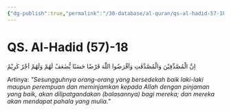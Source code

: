 ```yaml
---
{"dg-publish":true,"permalink":"/30-database/al-quran/qs-al-hadid-57-18/"}
---
```



# QS. Al-Hadid (57)-18
اِنَّ الْمُصَّدِّقِيْنَ وَالْمُصَّدِّقٰتِ وَاَقْرَضُوا اللّٰهَ قَرْضًا حَسَنًا يُّضٰعَفُ لَهُمْ وَلَهُمْ اَجْرٌ كَرِيْمٌ 

Artinya: *"Sesungguhnya orang-orang yang bersedekah baik laki-laki maupun perempuan dan meminjamkan kepada Allah dengan pinjaman yang baik, akan dilipatgandakan (balasannya) bagi mereka; dan mereka akan mendapat pahala yang mulia."*
